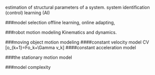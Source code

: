 estimation of structural parameters of a system.
system identification (control)
learning (AI)

###model selection
offline learning, 
online adapting,

###robot motion modeling
Kinematics and dynamics.

###moving object motion modeling
####constant velocity model CV
\[o_{k+1}=Fo_k+\Gamma v_k\]
####constant acceleration model

###the stationary motion model

###model complexity

